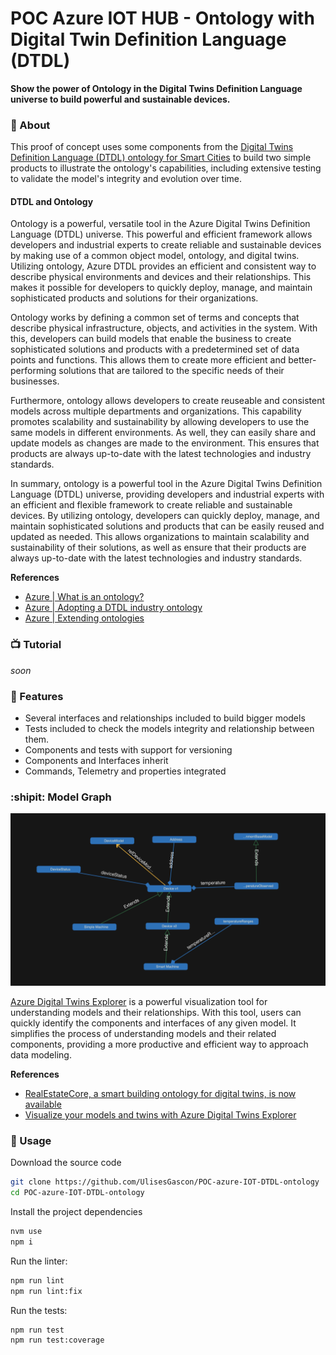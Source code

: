 # POC Azure IOT HUB - Ontology with Digital Twin Definition Language (DTDL)

**Show the power of Ontology in the Digital Twins Definition Language universe to build powerful and sustainable devices.**


### :crystal_ball: About


This proof of concept uses some components from the [Digital Twins Definition Language (DTDL) ontology for Smart Cities](https://github.com/Azure/opendigitaltwins-smartcities) to build two simple products to illustrate the ontology's capabilities, including extensive testing to validate the model's integrity and evolution over time.


#### DTDL and Ontology

Ontology is a powerful, versatile tool in the Azure Digital Twins Definition Language (DTDL) universe. This powerful and efficient framework allows developers and industrial experts to create reliable and sustainable devices by making use of a common object model, ontology, and digital twins. Utilizing ontology, Azure DTDL provides an efficient and consistent way to describe physical environments and devices and their relationships. This makes it possible for developers to quickly deploy, manage, and maintain sophisticated products and solutions for their organizations.

Ontology works by defining a common set of terms and concepts that describe physical infrastructure, objects, and activities in the system. With this, developers can build models that enable the business to create sophisticated solutions and products with a predetermined set of data points and functions. This allows them to create more efficient and better-performing solutions that are tailored to the specific needs of their businesses.

Furthermore, ontology allows developers to create reuseable and consistent models across multiple departments and organizations. This capability promotes scalability and sustainability by allowing developers to use the same models in different environments. As well, they can easily share and update models as changes are made to the environment. This ensures that products are always up-to-date with the latest technologies and industry standards.

In summary, ontology is a powerful tool in the Azure Digital Twins Definition Language (DTDL) universe, providing developers and industrial experts with an efficient and flexible framework to create reliable and sustainable devices. By utilizing ontology, developers can quickly deploy, manage, and maintain sophisticated solutions and products that can be easily reused and updated as needed. This allows organizations to maintain scalability and sustainability of their solutions, as well as ensure that their products are always up-to-date with the latest technologies and industry standards.


**References**
- [Azure | What is an ontology?](https://learn.microsoft.com/en-us/azure/digital-twins/concepts-ontologies)
- [Azure | Adopting a DTDL industry ontology](https://learn.microsoft.com/en-us/azure/digital-twins/concepts-ontologies-adopt)
- [Azure | Extending ontologies](https://learn.microsoft.com/en-us/azure/digital-twins/concepts-ontologies-extend)


### 📺 Tutorial


_soon_




### :tada: Features 

- Several interfaces and relationships included to build bigger models
- Tests included to check the models integrity and relationship between them.
- Components and tests with support for versioning
- Components and Interfaces inherit
- Commands, Telemetry and properties integrated

### :shipit: Model Graph

![graph](.github/img/model_graph.png)


[Azure Digital Twins Explorer](https://learn.microsoft.com/en-us/azure/digital-twins/concepts-azure-digital-twins-explorer) is a powerful visualization tool for understanding models and their relationships. With this tool, users can quickly identify the components and interfaces of any given model. It simplifies the process of understanding models and their related components, providing a more productive and efficient way to approach data modeling.


**References**
- [RealEstateCore, a smart building ontology for digital twins, is now available](https://techcommunity.microsoft.com/t5/internet-of-things-blog/realestatecore-a-smart-building-ontology-for-digital-twins-is/ba-p/1914794)
- [Visualize your models and twins with Azure Digital Twins Explorer](https://techcommunity.microsoft.com/t5/internet-of-things-blog/visualize-your-models-and-twins-with-azure-digital-twins/ba-p/2374150)



### :satellite: Usage

Download the source code
```bash
git clone https://github.com/UlisesGascon/POC-azure-IOT-DTDL-ontology
cd POC-azure-IOT-DTDL-ontology
```

Install the project dependencies 
```bash
nvm use
npm i
```

Run the linter:
```bash
npm run lint
npm run lint:fix
```

Run the tests:
```bash
npm run test
npm run test:coverage
```
